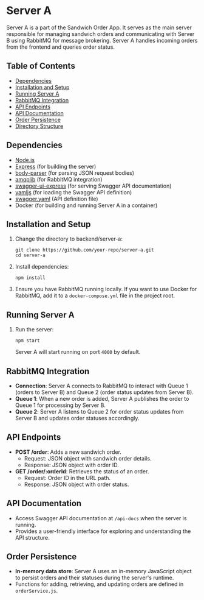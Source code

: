 # Server A

Server A is a part of the Sandwich Order App. It serves as the main server responsible for managing sandwich orders and communicating with Server B using RabbitMQ for message brokering. Server A handles incoming orders from the frontend and queries order status.

## Table of Contents

- [Dependencies](#dependencies)
- [Installation and Setup](#installation-and-setup)
- [Running Server A](#running-server-a)
- [RabbitMQ Integration](#rabbitmq-integration)
- [API Endpoints](#api-endpoints)
- [API Documentation](#api-documentation)
- [Order Persistence](#order-persistence)
- [Directory Structure](#directory-structure)

## Dependencies

- [Node.js](https://nodejs.org/)
- [Express](https://expressjs.com/) (for building the server)
- [body-parser](https://github.com/expressjs/body-parser) (for parsing JSON request bodies)
- [amqplib](https://github.com/amqp-node/amqplib) (for RabbitMQ integration)
- [swagger-ui-express](https://github.com/scottie1984/swagger-ui-express) (for serving Swagger API documentation)
- [yamljs](https://github.com/jeremyfa/yaml.js) (for loading the Swagger API definition)
- [swagger.yaml](https://app.swaggerhub.com/apis/minimalistIndustries/make-me-a-sandwich/1.1.0) (API definition file)
- Docker (for building and running Server A in a container)

## Installation and Setup

1. Change the directory to backend/server-a:

    ```shell
    git clone https://github.com/your-repo/server-a.git
    cd server-a
    ```

2. Install dependencies:

    ```shell
    npm install
    ```

3. Ensure you have RabbitMQ running locally. If you want to use Docker for RabbitMQ, add it to a `docker-compose.yml` file in the project root.

## Running Server A

1. Run the server:

    ```shell
    npm start
    ```

    Server A will start running on port `4000` by default.

## RabbitMQ Integration

- **Connection**: Server A connects to RabbitMQ to interact with Queue 1 (orders to Server B) and Queue 2 (order status updates from Server B).
- **Queue 1**: When a new order is added, Server A publishes the order to Queue 1 for processing by Server B.
- **Queue 2**: Server A listens to Queue 2 for order status updates from Server B and updates order statuses accordingly.

## API Endpoints

- **POST /order**: Adds a new sandwich order.
    - Request: JSON object with sandwich order details.
    - Response: JSON object with order ID.
- **GET /order/:orderId**: Retrieves the status of an order.
    - Request: Order ID in the URL path.
    - Response: JSON object with order status.

## API Documentation

- Access Swagger API documentation at `/api-docs` when the server is running.
- Provides a user-friendly interface for exploring and understanding the API structure.

## Order Persistence

- **In-memory data store**: Server A uses an in-memory JavaScript object to persist orders and their statuses during the server's runtime.
- Functions for adding, retrieving, and updating orders are defined in `orderService.js`.



